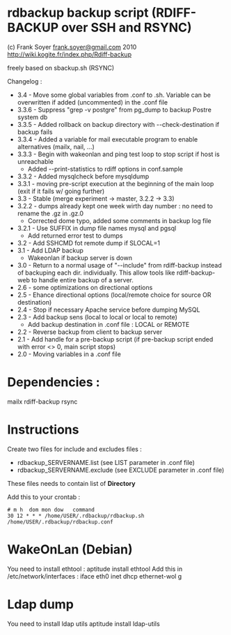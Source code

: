 # rdbackup backup script (RDIFF-BACKUP over SSH and RSYNC)
(c) Frank Soyer <frank.soyer@gmail.com> 2010
http://wiki.kogite.fr/index.php/Rdiff-backup

freely based on sbackup.sh (RSYNC)

Changelog :
* 3.4 - Move some global variables from .conf to .sh. Variable can be overwritten if added (uncommented) in the .conf file
* 3.3.6 - Suppress "grep -v postgre" from pg_dump to backup Postre system db
* 3.3.5 - Added rollback on backup directory with --check-destination if backup fails
* 3.3.4 - Added a variable for mail executable program to enable alternatives (mailx, nail, ...)
* 3.3.3 - Begin with wakeonlan and ping test loop to stop script if host is unreachable
   * Added --print-statistics to rdiff options in conf.sample
* 3.3.2 - Added mysqlcheck before mysqldump
* 3.3.1 - moving pre-script execution at the beginning of the main loop (exit if it fails w/ going further)
* 3.3 - Stable (merge experiment -> master, 3.2.2 -> 3.3)
* 3.2.2 - dumps already kept one week wirth day number : no need to rename the .gz in .gz.0
    * Corrected dome typo, added some comments in backup log file
* 3.2.1 - Use SUFFIX in dump file names mysql and pgsql 
    * Add returned error test to dumps 
* 3.2 - Add SSHCMD fot remote dump if SLOCAL=1
* 3.1 - Add LDAP backup
    * Wakeonlan if backup server is down
* 3.0 - Return to a normal usage of "--include" from rdiff-backup instead of backuping each dir. individually. This allow tools like rdiff-backup-web to handle entire backup of a server. 
* 2.6 - some optimizations on directional options
* 2.5 - Ehance directional options (local/remote choice for source OR destination)
* 2.4 - Stop if necessary Apache service before dumping MySQL
* 2.3 - Add backup sens (local to local or local to remote)
    * Add backup destination in .conf file : LOCAL or REMOTE
* 2.2 - Reverse backup from client to backup server
* 2.1 - Add handle for a pre-backup script (if pre-backup script ended with error <> 0, main script stops)
* 2.0 - Moving variables in a .conf file

# Dependencies :
mailx rdiff-backup rsync

# Instructions
Create two files for include and excludes files :

* rdbackup_SERVERNAME.list (see LIST parameter in .conf file)
* rdbackup_SERVERNAME.exclude (see EXCLUDE parameter in .conf file)

These files needs to contain list of **Directory**

Add this to your crontab :

    # m h  dom mon dow   command
    30 12 * * * /home/USER/.rdbackup/rdbackup.sh /home/USER/.rdbackup/rdbackup.conf

# WakeOnLan (Debian)
You need to install ethtool :
 aptitude install ethtool
Add this in /etc/network/interfaces :
 iface eth0 inet dhcp
	ethernet-wol g

# Ldap dump
You need to install ldap utils
 aptitude install ldap-utils
